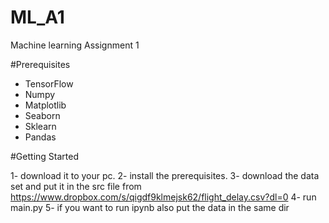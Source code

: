 # ML_A1
Machine learning Assignment 1

#Prerequisites

* TensorFlow 
* Numpy
* Matplotlib 
* Seaborn 
* Sklearn
* Pandas

#Getting Started

  1- download it to your pc.
  2- install the prerequisites.
  3- download the data set and put it in the src file from https://www.dropbox.com/s/qigdf9klmejsk62/flight_delay.csv?dl=0
  4- run main.py
  5- if you want to run ipynb also put the data in the same dir
  

